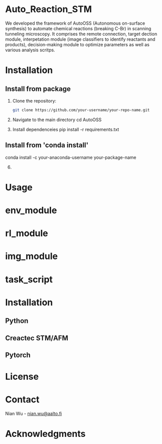 # Auto_Reaction_STM
We developed the framework of AutoOSS (Autonomous on-surface synthesis) to automate chemical reactions (breaking C-Br) in scanning tunneling microscopy. It comprises the remote connection, target dection module, interpetation module (image classifiers to identify reactants and products), decision-making module to optimize parameters as well as various analysis scritps. 


# Installation

## Install from package

1. Clone the repository:
   ```sh
   git clone https://github.com/your-username/your-repo-name.git

2. Navigate to the main directory
   cd AutoOSS

3. Install dependenceies
   pip install -r requirements.txt

## Install from 'conda install'

conda install -c your-anaconda-username your-package-name


6. 



# Usage





# env_module

# rl_module

# img_module

# task_script


# Installation

## Python 
## Creactec STM/AFM
## Pytorch

# License


# Contact
Nian Wu - nian.wu@aalto.fi

# Acknowledgments
